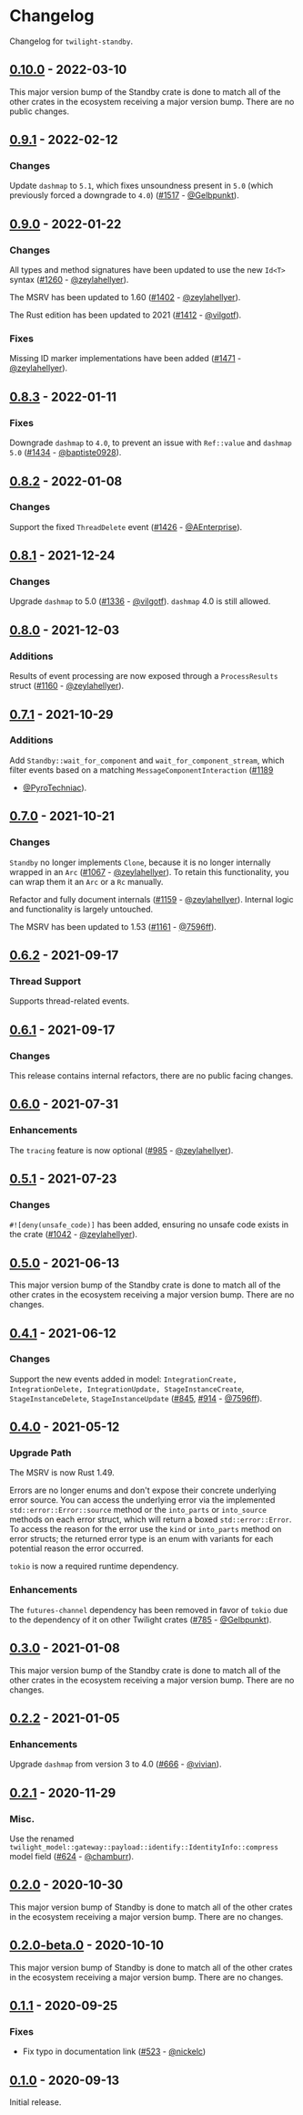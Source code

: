 # Changelog

Changelog for `twilight-standby`.

## [0.10.0] - 2022-03-10

This major version bump of the Standby crate is done to match all of the other
crates in the ecosystem receiving a major version bump. There are no public
changes.

## [0.9.1] - 2022-02-12

### Changes

Update `dashmap` to `5.1`, which fixes unsoundness present in `5.0` (which
previously forced a downgrade to `4.0`) ([#1517] - [@Gelbpunkt]).

[#1517]: https://github.com/twilight-rs/twilight/pull/1517

## [0.9.0] - 2022-01-22

### Changes

All types and method signatures have been updated to use the new `Id<T>` syntax
([#1260] - [@zeylahellyer]).

The MSRV has been updated to 1.60 ([#1402] - [@zeylahellyer]).

The Rust edition has been updated to 2021 ([#1412] - [@vilgotf]).

### Fixes

Missing ID marker implementations have been added ([#1471] - [@zeylahellyer]).

[#1260]: https://github.com/twilight-rs/twilight/pull/1260
[#1402]: https://github.com/twilight-rs/twilight/pull/1402
[#1412]: https://github.com/twilight-rs/twilight/pull/1412
[#1471]: https://github.com/twilight-rs/twilight/pull/1471

## [0.8.3] - 2022-01-11

### Fixes

Downgrade `dashmap` to `4.0`, to prevent an issue with `Ref::value` and `dashmap
5.0` ([#1434] - [@baptiste0928]).

[#1434]: https://github.com/twilight-rs/twilight/pull/1434

## [0.8.2] - 2022-01-08

### Changes

Support the fixed `ThreadDelete` event ([#1426] - [@AEnterprise]).

[#1426]: https://github.com/twilight-rs/twilight/pull/1426

## [0.8.1] - 2021-12-24

### Changes

Upgrade `dashmap` to 5.0 ([#1336] - [@vilgotf]). `dashmap` 4.0 is still allowed.

[#1336]: https://github.com/twilight-rs/twilight/pull/1336

## [0.8.0] - 2021-12-03

### Additions

Results of event processing are now exposed through a `ProcessResults`
struct ([#1160] - [@zeylahellyer]).

[#1160]: https://github.com/twilight-rs/twilight/pull/1160

## [0.7.1] - 2021-10-29

### Additions

Add `Standby::wait_for_component` and `wait_for_component_stream`, which
filter events based on a matching `MessageComponentInteraction` ([#1189]
- [@PyroTechniac]).

[#1189]: https://github.com/twilight-rs/twilight/pull/1189

## [0.7.0] - 2021-10-21

### Changes

`Standby` no longer implements `Clone`, because it is no longer
internally wrapped in an `Arc` ([#1067] - [@zeylahellyer]). To retain
this functionality, you can wrap them it an `Arc` or a `Rc` manually.

Refactor and fully document internals ([#1159] - [@zeylahellyer]).
Internal logic and functionality is largely untouched.

The MSRV has been updated to 1.53 ([#1161] - [@7596ff]).

[#1067]: https://github.com/twilight-rs/twilight/pull/1067
[#1159]: https://github.com/twilight-rs/twilight/pull/1159
[#1161]: https://github.com/twilight-rs/twilight/pull/1161

## [0.6.2] - 2021-09-17

### Thread Support

Supports thread-related events.

## [0.6.1] - 2021-09-17

### Changes

This release contains internal refactors, there are no public facing
changes.

## [0.6.0] - 2021-07-31

### Enhancements

The `tracing` feature is now optional ([#985] - [@zeylahellyer]).

[#985]: https://github.com/twilight-rs/twilight/pull/985

## [0.5.1] - 2021-07-23

### Changes

`#![deny(unsafe_code)]` has been added, ensuring no unsafe code exists in the
crate ([#1042] - [@zeylahellyer]).

[#1042]: https://github.com/twilight-rs/twilight/pull/1042

## [0.5.0] - 2021-06-13

This major version bump of the Standby crate is done to match all of the other
crates in the ecosystem receiving a major version bump. There are no changes.

## [0.4.1] - 2021-06-12

### Changes

Support the new events added in model: `IntegrationCreate, IntegrationDelete,
IntegrationUpdate, StageInstanceCreate`, `StageInstanceDelete`,
`StageInstanceUpdate` ([#845], [#914] - [@7596ff]).

[#845]: https://github.com/twilight-rs/twilight/pull/845
[#914]: https://github.com/twilight-rs/twilight/pull/914

## [0.4.0] - 2021-05-12

### Upgrade Path

The MSRV is now Rust 1.49.

Errors are no longer enums and don't expose their concrete underlying error
source. You can access the underlying error via the implemented
`std::error::Error::source` method or the `into_parts` or `into_source` methods
on each error struct, which will return a boxed `std::error::Error`. To access
the reason for the error use the `kind` or `into_parts` method on error structs;
the returned error type is an enum with variants for each potential reason the
error occurred.

`tokio` is now a required runtime dependency.

### Enhancements

The `futures-channel` dependency has been removed in favor of `tokio` due to the
dependency of it on other Twilight crates ([#785] - [@Gelbpunkt]).

[#785]: https://github.com/twilight-rs/twilight/pull/785

## [0.3.0] - 2021-01-08

This major version bump of the Standby crate is done to match all of the other
crates in the ecosystem receiving a major version bump. There are no changes.

## [0.2.2] - 2021-01-05

### Enhancements

Upgrade `dashmap` from version 3 to 4.0 ([#666] - [@vivian]).

[#666]: https://github.com/twilight-rs/twilight/pull/666

## [0.2.1] - 2020-11-29

### Misc.

Use the renamed
`twilight_model::gateway::payload::identify::IdentityInfo::compress`
model field ([#624] - [@chamburr]).

## [0.2.0] - 2020-10-30

This major version bump of Standby is done to match all of the other crates in
the ecosystem receiving a major version bump. There are no changes.

## [0.2.0-beta.0] - 2020-10-10

This major version bump of Standby is done to match all of the other crates in
the ecosystem receiving a major version bump. There are no changes.

## [0.1.1] - 2020-09-25

### Fixes

- Fix typo in documentation link ([#523] - [@nickelc])

## [0.1.0] - 2020-09-13

Initial release.

[@7596ff]: https://github.com/7596ff
[@AEnterprise]: https://github.com/AEnterprise
[@baptiste0928]: https://github.com/baptiste0928
[@chamburr]: https://github.com/chamburr
[@Gelbpunkt]: https://github.com/Gelbpunkt
[@nickelc]: https://github.com/nickelc
[@PyroTechniac]: https://github.com/PyroTechniac
[@vilgotf]: https://github.com/vilgotf
[@vivian]: https://github.com/vivian
[@zeylahellyer]: https://github.com/zeylahellyer

[#624]: https://github.com/twilight-rs/twilight/pull/624
[#523]: https://github.com/twilight-rs/twilight/pull/523

[0.10.0]: https://github.com/twilight-rs/twilight/releases/tag/standby-0.10.0
[0.9.1]: https://github.com/twilight-rs/twilight/releases/tag/standby-0.9.1
[0.9.0]: https://github.com/twilight-rs/twilight/releases/tag/standby-0.9.0
[0.8.3]: https://github.com/twilight-rs/twilight/releases/tag/standby-0.8.3
[0.8.2]: https://github.com/twilight-rs/twilight/releases/tag/standby-0.8.2
[0.8.1]: https://github.com/twilight-rs/twilight/releases/tag/standby-0.8.1
[0.8.0]: https://github.com/twilight-rs/twilight/releases/tag/standby-0.8.0
[0.7.1]: https://github.com/twilight-rs/twilight/releases/tag/standby-0.7.1
[0.7.0]: https://github.com/twilight-rs/twilight/releases/tag/standby-0.7.0
[0.6.2]: https://github.com/twilight-rs/twilight/releases/tag/standby-0.6.2
[0.6.1]: https://github.com/twilight-rs/twilight/releases/tag/standby-0.6.1
[0.6.0]: https://github.com/twilight-rs/twilight/releases/tag/standby-0.6.0
[0.5.1]: https://github.com/twilight-rs/twilight/releases/tag/standby-0.5.1
[0.5.0]: https://github.com/twilight-rs/twilight/releases/tag/standby-0.5.0
[0.4.1]: https://github.com/twilight-rs/twilight/releases/tag/standby-0.4.1
[0.4.0]: https://github.com/twilight-rs/twilight/releases/tag/standby-0.4.0
[0.3.0]: https://github.com/twilight-rs/twilight/releases/tag/standby-v0.3.0
[0.2.2]: https://github.com/twilight-rs/twilight/releases/tag/standby-v0.2.2
[0.2.1]: https://github.com/twilight-rs/twilight/releases/tag/standby-v0.2.1
[0.2.0]: https://github.com/twilight-rs/twilight/releases/tag/standby-v0.2.0
[0.2.0-beta.0]: https://github.com/twilight-rs/twilight/releases/tag/standby-v0.2.0-beta.0
[0.1.1]: https://github.com/twilight-rs/twilight/releases/tag/standby-v0.1.1
[0.1.0]: https://github.com/twilight-rs/twilight/releases/tag/v0.1.0
